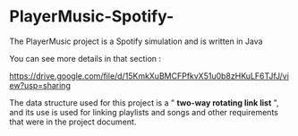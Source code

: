# PlayerMusic-Spotify-

The PlayerMusic project is a Spotify simulation and is written in Java

You can see more details in that section : 

https://drive.google.com/file/d/15KmkXuBMCFPfkvX51u0b8zHKuLF6TJfJ/view?usp=sharing

The data structure used for this project is a " **two-way rotating link list** ", and its use is used for linking playlists and songs and other requirements that were in the project document.
